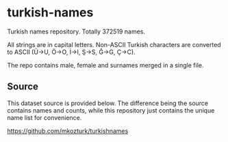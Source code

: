 # turkish-names

Turkish names repository. Totally 372519 names.

All strings are in capital letters. Non-ASCII Turkish characters are converted to ASCII (Ü->U, Ö->O, İ->I, Ş->S, Ğ->G, Ç->C).

The repo contains male, female and surnames merged in a single file.

## Source
This dataset source is provided below. The difference being the source contains names and counts, while this repository just contains the unique name list for convenience.

https://github.com/mkozturk/turkishnames
